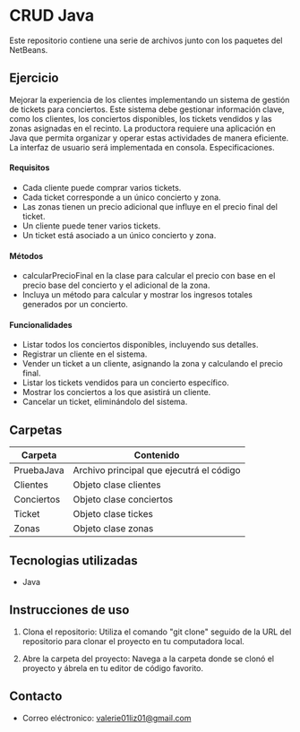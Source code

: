 # CRUD Java
Este repositorio contiene una serie de archivos junto con los paquetes del NetBeans.


## Ejercicio
Mejorar la experiencia de los clientes implementando un sistema de gestión de tickets para conciertos. Este sistema debe gestionar información clave, como los clientes, los conciertos disponibles, los tickets vendidos y las zonas asignadas en el recinto. La productora requiere una aplicación en Java que permita organizar y operar estas actividades de manera eficiente. La interfaz de usuario será implementada en consola.
Especificaciones.

#### Requisitos

* Cada cliente puede comprar varios tickets.
* Cada ticket corresponde a un único concierto y zona.
* Las zonas tienen un precio adicional que influye en el precio final del ticket.
* Un cliente puede tener varios tickets.
* Un ticket está asociado a un único concierto y zona.

#### Métodos

* calcularPrecioFinal en la clase para calcular el precio con base en el precio base del concierto y el adicional de la zona.
* Incluya un método para calcular y mostrar los ingresos totales generados por un concierto.
  
#### Funcionalidades

* Listar todos los conciertos disponibles, incluyendo sus detalles.
* Registrar un cliente en el sistema.
* Vender un ticket a un cliente, asignando la zona y calculando el precio final.
* Listar los tickets vendidos para un concierto específico.
* Mostrar los conciertos a los que asistirá un cliente.
* Cancelar un ticket, eliminándolo del sistema.

## Carpetas

| Carpeta | Contenido |
|---------|-----------|
| PruebaJava | Archivo principal que ejecutrá el código |
| Clientes | Objeto clase clientes |
| Conciertos | Objeto clase conciertos | 
| Ticket | Objeto clase tickes |
| Zonas | Objeto clase zonas |

## Tecnologias utilizadas
* Java

## Instrucciones de uso
1. Clona el repositorio: Utiliza el comando "git clone" seguido de la URL del repositorio para clonar el proyecto en tu computadora local.

2. Abre la carpeta del proyecto: Navega a la carpeta donde se clonó el proyecto y ábrela en tu editor de código favorito.

## Contacto
* Correo eléctronico: valerie01liz01@gmail.com


